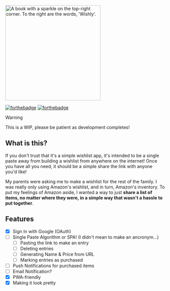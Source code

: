 <picture>
  <source media="(prefers-color-scheme: dark)" srcset="https://github.com/user-attachments/assets/8b897ab2-9aac-4160-a0a6-079a656cfc35">
  <source media="(prefers-color-scheme: light)" srcset="https://github.com/user-attachments/assets/7907692c-8160-4193-bf1d-99f8101c0dd3">
  <img 
    alt="A book with a sparkle on the top-right corner. To the right are the words, 'Wishly'." 
    src="https://github.com/user-attachments/assets/28d3420a-15d6-4c57-b157-fc94eb9413c1" 
    width="300"
  >
</picture>

[![forthebadge](https://forthebadge.com/images/badges/it-works-why.svg)](https://forthebadge.com)
[![forthebadge](https://forthebadge.com/images/badges/approved-by-my-mom.svg)](https://forthebadge.com)

> [!WARNING]
> This is a WIP, please be patient as development completes!

What is this?
---
If you don't trust that it's a simple wishlist app, it's intended to be a single paste away from building a wishlist from anywhere on the internet! Once you have all you need, it should be a simple share the link with anyone you'd like!

My parents were asking me to make a wishlist for the rest of the family. I was really only using Amazon's wishlist, and in turn, Amazon's inventory. To put my feelings of Amazon aside, I wanted a way to just **share a list of items, no matter where they were, in a simple way that wasn't a hassle to put together**. 

## Features
- [x] Sign In with Google (OAuth)
- [ ] Single Paste Algorithm or SPA! (I didn't mean to make an ancronym...)
  - [ ] Pasting the link to make an entry
  - [ ] Deleting entries
  - [ ] Generating Name & Price from URL
  - [ ] Marking entries as purchased
- [ ] Push Notifications for purchased items
 - [ ] Email Notification?
- [x] PWA-friendly
- [x] Making it look pretty
